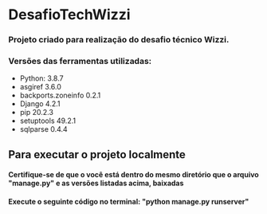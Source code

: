 # DesafioTechWizzi

### Projeto criado para realização do desafio técnico Wizzi.

### Versões das ferramentas utilizadas:
  - Python: 3.8.7
  - asgiref            3.6.0
  - backports.zoneinfo 0.2.1
  - Django             4.2.1
  - pip                20.2.3
  - setuptools         49.2.1
  - sqlparse           0.4.4

## Para executar o projeto localmente

#### Certifique-se de que o você está dentro do mesmo diretório que o arquivo "manage.py" e as versões listadas acima, baixadas

#### Execute o seguinte código no terminal: "python manage.py runserver"
    
    
    
    
